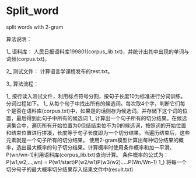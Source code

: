 # Split_word
split words with 2-gram 

算法说明：

1_	语料库：
人民日报语料库199801(corpus_lib.txt)，并统计出其中出现的单词与词频(corpus.txt)。

2_	测试文件：
计算语言学课程发布的test.txt。

3_	算法流程：

1_	按行读入测试文件，利用标点符号分割，按句子长度10为标准进行分词训练。分词过程如下。
1_	从每个句子中找出所有的候选词。每次取4个字，判断它们每个是否在语料库(corpus.txt)中，如果是的话则存为候选词。并存储下这个词的位置，最后得到此句子中所有的候选词
1_	计算出一个句子所有的切分结果。在候选词集合中，遍历所有开始位置为0但结结束位不为0的候选词，按照词的开始位置和结束位置进行拼凑，长度等于句子长度即为一个切分结果。当遍历结束后，这些元素就是一个句子所有的切分结果。 
使用2-gram模型计算出每种切分结果的概率，选出最大概率的句子切分结果。计算概率时使用条件概率和加一平滑。P(wn/wn-1)利用语料库(corpus_lib.txt)查询计算。
条件概率的公式为：
P(w1,w2,…,wn) = P(w1/start)P(w2/w1)P(w3/w2)…..P(Wn/Wn-1) 
1_)	将每一个切分句子的最大概率切分结果存入结果文件中(result.txt)

